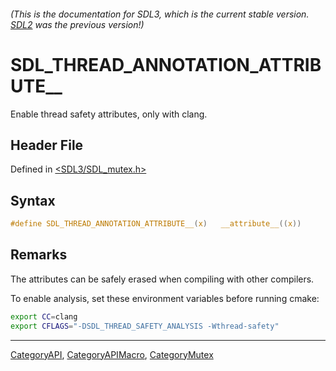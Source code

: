 ###### (This is the documentation for SDL3, which is the current stable version. [SDL2](https://wiki.libsdl.org/SDL2/) was the previous version!)
# SDL_THREAD_ANNOTATION_ATTRIBUTE__

Enable thread safety attributes, only with clang.

## Header File

Defined in [<SDL3/SDL_mutex.h>](https://github.com/libsdl-org/SDL/blob/main/include/SDL3/SDL_mutex.h)

## Syntax

```c
#define SDL_THREAD_ANNOTATION_ATTRIBUTE__(x)   __attribute__((x))
```

## Remarks

The attributes can be safely erased when compiling with other compilers.

To enable analysis, set these environment variables before running cmake:

```bash
export CC=clang
export CFLAGS="-DSDL_THREAD_SAFETY_ANALYSIS -Wthread-safety"
```

----
[CategoryAPI](CategoryAPI), [CategoryAPIMacro](CategoryAPIMacro), [CategoryMutex](CategoryMutex)

